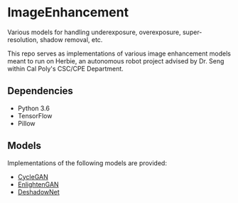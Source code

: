# ImageEnhancement
Various models for handling underexposure, overexposure, super-resolution, shadow removal, etc.

This repo serves as implementations of various image enhancement models meant to
run on Herbie, an autonomous robot project advised by Dr. Seng within Cal Poly's
CSC/CPE Department.

## Dependencies
- Python 3.6
- TensorFlow
- Pillow

## Models
Implementations of the following models are provided:
- [CycleGAN](https://arxiv.org/pdf/1703.10593.pdf)
- [EnlightenGAN](https://arxiv.org/pdf/1906.06972.pdf)
- [DeshadowNet](http://openaccess.thecvf.com/content_cvpr_2017/papers/Qu_DeshadowNet_A_Multi-Context_CVPR_2017_paper.pdf)
